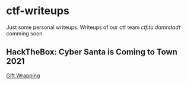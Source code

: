 # ctf-writeups
Just some personal writeups. Writeups of our ctf team *ctf.tu.damrstadt* comming soon.

## HackTheBox: Cyber Santa is Coming to Town 2021
[Gift Wrapping](/HackTheBox/gift-wrapping/)
